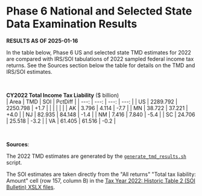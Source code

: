 Phase 6 National and Selected State Data Examination Results
============================================================

**RESULTS AS OF 2025-01-16**

In the table below, Phase 6 US and selected state TMD estimates for
2022 are compared with IRS/SOI tabulations of 2022 sampled federal
income tax returns.  See the Sources section below the table for
details on the TMD and IRS/SOI estimates.

<br>

**CY2022 Total Income Tax Liability** ($ billion)<br>
| Area |     TMD  |      SOI | PctDiff |
| ---: |     ---: |     ---: |    ---: |
| US   | 2289.792 | 2250.798 |    +1.7 |
|      |          |          |         |
| AK   |    3.796 |    4.114 |    -7.7 |
| MN   |   38.722 |   37.221 |    +4.0 |
| NJ   |   82.935 |   84.148 |    -1.4 |
| NM   |    7.416 |    7.840 |    -5.4 |
| SC   |   24.706 |   25.518 |    -3.2 |
| VA   |   61.405 |   61.516 |    -0.2 |

<br>

**Sources**:

The 2022 TMD estimates are generated by the
[`generate_tmd_results.sh`](./generate_tmd_results.sh) script.

The SOI estimates are taken directly from the "All returns" "Total tax
liability: Amount" cell (row 157, column B) in the [Tax Year 2022:
Historic Table 2 (SOI Bulletin) XSLX
files](https://www.irs.gov/statistics/soi-tax-stats-historic-table-2).

